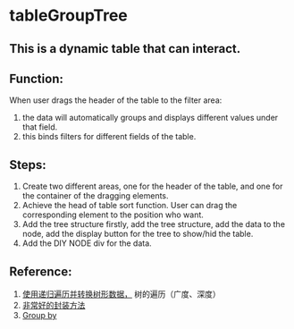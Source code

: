 tableGroupTree
====
This is a dynamic table that can interact.
----
Function:
----
When user drags the header of the table to the filter area:
1. the data will automatically groups and displays different values under that field.
1. this binds filters for different fields of the table.

Steps:
----
1. Create two different areas, one for the header of the table, and one for the container of the dragging elements.
1. Achieve the head of table sort function. User can drag the corresponding element to the position who want.
1. Add the tree structure firstly, add the tree structure, add the data to the node, add the display button for the tree to show/hid the table. 
1. Add the DIY NODE div for the data.



Reference:
----
1. [使用递归遍历并转换树形数据，](https://segmentfault.com/a/1190000011819279) 树的遍历（广度、深度）
1. [非常好的封装方法](https://blog.csdn.net/zhaochanglong/article/details/8843818)
1. [Group by](https://segmentfault.com/a/1190000011201544)






